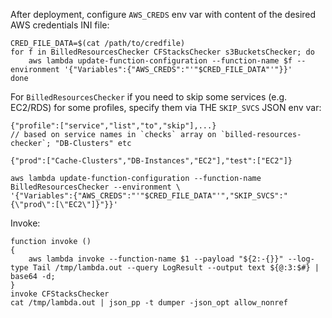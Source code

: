 After deployment, configure `AWS_CREDS` env var with content of the desired AWS credentials INI file:

```
CRED_FILE_DATA=$(cat /path/to/credfile)
for f in BilledResourcesChecker CFStacksChecker s3BucketsChecker; do
	aws lambda update-function-configuration --function-name $f --environment '{"Variables":{"AWS_CREDS":"'"$CRED_FILE_DATA"'"}}'
done
```

For `BilledResourcesChecker` if you need to skip some services (e.g. EC2/RDS) for some profiles, specify them via THE `SKIP_SVCS` JSON env var:

```
{"profile":["service","list","to","skip"],...}
// based on service names in `checks` array on `billed-resources-checker`; "DB-Clusters" etc

{"prod":["Cache-Clusters","DB-Instances","EC2"],"test":["EC2"]}
```

```
aws lambda update-function-configuration --function-name BilledResourcesChecker --environment \
'{"Variables":{"AWS_CREDS":"'"$CRED_FILE_DATA"'","SKIP_SVCS":"{\"prod\":[\"EC2\"]}"}}'
```


Invoke:

```
function invoke ()
{
	aws lambda invoke --function-name $1 --payload "${2:-{}}" --log-type Tail /tmp/lambda.out --query LogResult --output text ${@:3:$#} | base64 -d;
}
invoke CFStacksChecker
cat /tmp/lambda.out | json_pp -t dumper -json_opt allow_nonref
```